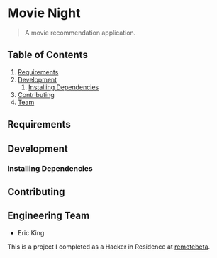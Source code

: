 # Movie Night

> A movie recommendation application.


## Table of Contents

1. [Requirements](#requirements)
1. [Development](#development)
    1. [Installing Dependencies](#installing-dependencies)
1. [Contributing](#contributing)
1. [Team](#engineering-team)


## Requirements




## Development


### Installing Dependencies



## Contributing




## Engineering Team
  - Eric King


This is a project I completed as a Hacker in Residence at [remotebeta](http://remotebeta.com).